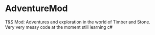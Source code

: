 # AdventureMod
T&amp;S Mod: Adventures and exploration in the world of Timber and Stone.
Very very messy code at the moment still learning c#
